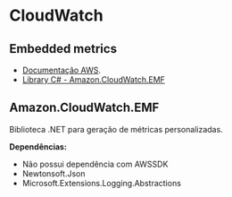 # CloudWatch

## Embedded metrics

- [Documentação AWS](https://docs.aws.amazon.com/AmazonCloudWatch/latest/monitoring/CloudWatch_Embedded_Metric_Format_Specification.html).
- [Library C# - Amazon.CloudWatch.EMF](https://github.com/awslabs/aws-embedded-metrics-dotnet)

## Amazon.CloudWatch.EMF

Biblioteca .NET para geração de métricas personalizadas.

**Dependências:**

- Não possui dependência com AWSSDK
- Newtonsoft.Json
- Microsoft.Extensions.Logging.Abstractions
